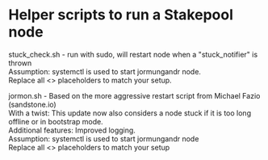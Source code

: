 # Helper scripts to run a Stakepool node

stuck_check.sh - run with sudo, will restart node when a "stuck_notifier" is thrown\
                 Assumption: systemctl is used to start jormungandr node.\
                 Replace all <> placeholders to match your setup.
                 
                 

jormon.sh - Based on the more aggressive restart script from Michael Fazio (sandstone.io)\
            With a twist: This update now also considers a node stuck if it is too long offline or in bootstrap mode.\
            Additional features: Improved logging.\
            Assumption: systemctl is used to start jormungandr node\
            Replace all <> placeholders to match your setup
